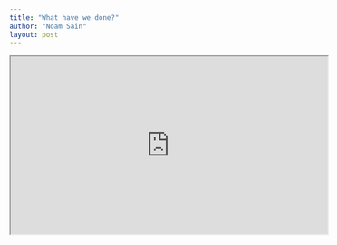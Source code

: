 ```yaml
---
title: "What have we done?"
author: "Noam Sain"
layout: post
---
```


<iframe width="560" height="315" src="https://www.youtube.com/embed/-9SPdh4Nzy4" title="What Have We Done? - Black Woman Doesn't Like Obama No-More"></iframe>
